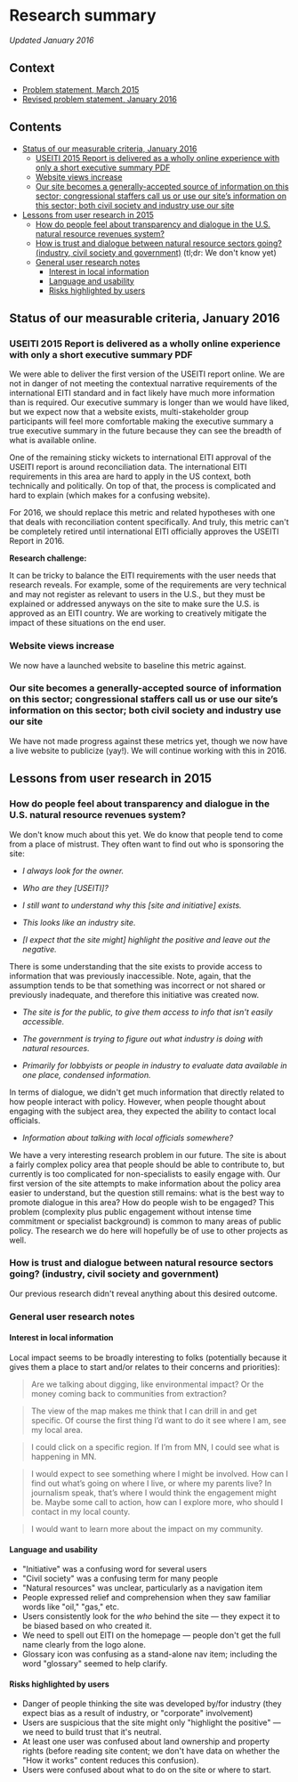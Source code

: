 # Research summary

*Updated January 2016*

## Context

- [Problem statement, March 2015](Problem-statement#problem-statement-from-march-2015)
- [Revised problem statement, January 2016](Problem-statement#revised-problem-statement-january-2016)

## Contents

- [Status of our measurable criteria, January 2016](#status-of-our-measurable-criteria-january-2016)
    + [USEITI 2015 Report is delivered as a wholly online experience with only a short executive summary PDF](#useiti-2015-report-is-delivered-as-a-wholly-online-experience-with-only-a-short-executive-summary-pdf)
    + [Website views increase](#website-views-increase)
    + [Our site becomes a generally-accepted source of information on this sector; congressional staffers call us or use our site’s information on this sector; both civil society and industry use our site](#our-site-becomes-a-generally-accepted-source-of-information-on-this-sector-congressional-staffers-call-us-or-use-our-sites-information-on-this-sector-both-civil-society-and-industry-use-our-site)
- [Lessons from user research in 2015](#lessons-from-user-research-in-2015)
    + [How do people feel about transparency and dialogue in the U.S. natural resource revenues system?](#how-do-people-feel-about-transparency-and-dialogue-in-the-us-natural-resource-revenues-system)
    + [How is trust and dialogue between natural resource sectors going? (industry, civil society and government)](#how-is-trust-and-dialogue-between-natural-resource-sectors-going-industry-civil-society-and-government) (tl;dr: We don't know yet)
    + [General user research notes](#general-user-research-notes)
        * [Interest in local information](#interest-in-local-information)
        * [Language and usability](#language-and-usability)
        * [Risks highlighted by users](#risks-highlighted-by-users)

## Status of our measurable criteria, January 2016

### USEITI 2015 Report is delivered as a wholly online experience with only a short executive summary PDF

We were able to deliver the first version of the USEITI report online. We are not in danger of not meeting the contextual narrative requirements of the international EITI standard and in fact likely have much more information than is required. Our executive summary is longer than we would have liked, but we expect now that a website exists, multi-stakeholder group participants will feel more comfortable making the executive summary a true executive summary in the future because they can see the breadth of what is available online.

One of the remaining sticky wickets to international EITI approval of the USEITI report is around reconciliation data. The international EITI requirements in this area are hard to apply in the US context, both technically and politically. On top of that, the process is complicated and hard to explain (which makes for a confusing website).

For 2016, we should replace this metric and related hypotheses with one that deals with reconciliation content specifically. And truly, this metric can't be completely retired until international EITI officially approves the USEITI Report in 2016.

**Research challenge:**

It can be tricky to balance the EITI requirements with the user needs that research reveals. For example, some of the requirements are very technical and may not register as relevant to users in the U.S., but they must be explained or addressed anyways on the site to make sure the U.S. is approved as an EITI country. We are working to creatively mitigate the impact of these situations on the end user.

### Website views increase

We now have a launched website to baseline this metric against.

### Our site becomes a generally-accepted source of information on this sector; congressional staffers call us or use our site’s information on this sector; both civil society and industry use our site

We have not made progress against these metrics yet, though we now have a live website to publicize (yay!). We will continue working with this in 2016.

## Lessons from user research in 2015

###  How do people feel about transparency and dialogue in the U.S. natural resource revenues system?

We don't know much about this yet. We do know that people tend to come from a place of mistrust. They often want to find out who is sponsoring the site:

- _I always look for the owner._

- _Who are they [USEITI]?_

- _I still want to understand why this [site and initiative] exists._

- _This looks like an industry site._

- _[I expect that the site might] highlight the positive and leave out the negative._

There is some understanding that the site exists to provide access to information that was previously inaccessible. Note, again, that the assumption tends to be that something was incorrect or not shared or previously inadequate, and therefore this initiative was created now.

- _The site is for the public, to give them access to info that isn't easily accessible._

- _The government is trying to figure out what industry is doing with natural resources._

- _Primarily for lobbyists or people in industry to evaluate data available in one place, condensed information._

In terms of dialogue, we didn't get much information that directly related to how people interact with policy. However, when people thought about engaging with the subject area, they expected the ability to contact local officials.

- _Information about talking with local officials somewhere?_

We have a very interesting research problem in our future. The site is about a fairly complex policy area that people should be able to contribute to, but currently is too complicated for non-specialists to easily engage with. Our first version of the site attempts to make information about the policy area easier to understand, but the question still remains: what is the best way to promote dialogue in this area? How do people wish to be engaged? This problem (complexity plus public engagement without intense time commitment or specialist background) is common to many areas of public policy. The research we do here will hopefully be of use to other projects as well.

### How is trust and dialogue between natural resource sectors going? (industry, civil society and government)

Our previous research didn't reveal anything about this desired outcome.

### General user research notes

#### Interest in local information

Local impact seems to be broadly interesting to folks (potentially because it gives them a place to start and/or relates to their concerns and priorities):

> Are we talking about digging, like environmental impact? Or the money coming back to communities from extraction?

> The view of the map makes me think that I can drill in and get specific. Of course the first thing I’d want to do it see where I am, see my local area.

> I could click on a specific region. If I’m from MN, I could see what is happening in MN.

> I would expect to see something where I might be involved. How can I find out what’s going on where I live, or where my parents live? In journalism speak, that’s where I would think the engagement might be. Maybe some call to action, how can I explore more, who should I contact in my local county.

> I would want to learn more about the impact on my community.

#### Language and usability

- "Initiative" was a confusing word for several users
- "Civil society" was a confusing term for many people
- "Natural resources" was unclear, particularly as a navigation item
- People expressed relief and comprehension when they saw familiar words like "oil," "gas," etc.
- Users consistently look for the _who_ behind the site — they expect it to be biased based on who created it.
- We need to spell out EITI on the homepage — people don't get the full name clearly from the logo alone.
- Glossary icon was confusing as a stand-alone nav item; including the word "glossary" seemed to help clarify.

#### Risks highlighted by users

- Danger of people thinking the site was developed by/for industry (they expect bias as a result of industry, or "corporate" involvement)
- Users are suspicious that the site might only "highlight the positive" — we need to build trust that it's neutral.
- At least one user was confused about land ownership and property rights (before reading site content; we don't have data on whether the "How it works" content reduces this confusion).
- Users were confused about what to do on the site or where to start.